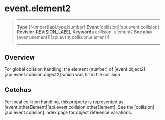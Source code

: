 
# event.element2

> --------------------- ------------------------------------------------------------------------------------------
> __Type__              [Number][api.type.Number]
> __Event__             [collision][api.event.collision]
> __Revision__          [REVISION_LABEL](REVISION_URL)
> __Keywords__          collision, element2
> __See also__			[event.element1][api.event.collision.element1]
> --------------------- ------------------------------------------------------------------------------------------

## Overview

For global collision handling, the element (number) of [event.object2][api.event.collision.object2] which was hit in the collision.


## Gotchas

For local collision handling, this property is represented as [event.otherElement][api.event.collision.otherElement]. See the [collision][api.event.collision] index page for object reference variations.